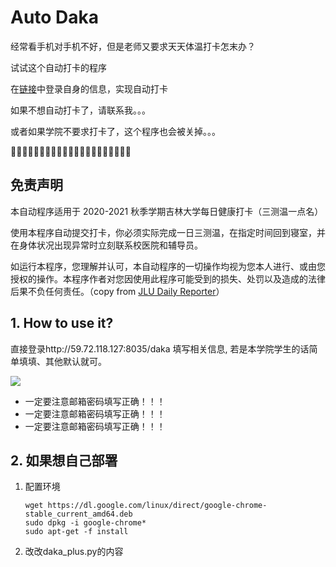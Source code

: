 # Auto Daka

经常看手机对手机不好，但是老师又要求天天体温打卡怎末办？

试试这个自动打卡的程序

在[链接](http://59.72.118.127:8035/daka)中登录自身的信息，实现自动打卡 

如果不想自动打卡了，请联系我。。。

或者如果学院不要求打卡了，这个程序也会被关掉。。。

🤫🤫🤫🤫🤫🤫🤫🤫🤫🤫🤫🤫🤫🤫🤫🤫🤫🤫🤫🤫🤫

## 免责声明
本自动程序适用于 2020-2021 秋季学期吉林大学每日健康打卡（三测温一点名）

使用本程序自动提交打卡，你必须实际完成一日三测温，在指定时间回到寝室，并在身体状况出现异常时立刻联系校医院和辅导员。

如运行本程序，您理解并认可，本自动程序的一切操作均视为您本人进行、或由您授权的操作。本程序作者对您因使用此程序可能受到的损失、处罚以及造成的法律后果不负任何责任。（copy from [JLU Daily Reporter](https://github.com/fichas/JLU-Daily-Reporter)）


## 1. How to use it?

直接登录http://59.72.118.127:8035/daka 填写相关信息, 若是本学院学生的话简单填填、其他默认就可。

![](https://gitee.com/JLUtangchuan/imgbed/raw/master/img/20201011213123.png)

- 一定要注意邮箱密码填写正确！！！
- 一定要注意邮箱密码填写正确！！！
- 一定要注意邮箱密码填写正确！！！


## 2. 如果想自己部署

1. 配置环境
    ```
    wget https://dl.google.com/linux/direct/google-chrome-stable_current_amd64.deb
    sudo dpkg -i google-chrome*
    sudo apt-get -f install
    ```
2. 改改daka_plus.py的内容
